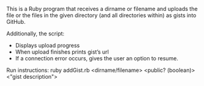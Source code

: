 This is a Ruby program that receives a dirname or filename and uploads the file or the files in the given directory (and all directories within) as gists into GitHub.

Additionally, the script:
* Displays upload progress
* When upload finishes prints gist’s url
* If a connection error occurs, gives the user an option to resume.

Run instructions:
ruby addGist.rb <dirname/filename> <public? (boolean)> <"gist description">